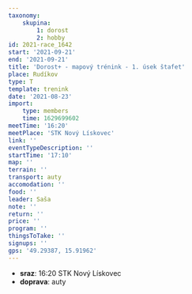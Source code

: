 ```yaml
---
taxonomy:
    skupina:
        1: dorost
        2: hobby
id: 2021-race_1642
start: '2021-09-21'
end: '2021-09-21'
title: 'Dorost+ - mapový trénink - 1. úsek štafet'
place: Rudíkov
type: T
template: trenink
date: '2021-08-23'
import:
    type: members
    time: 1629699602
meetTime: '16:20'
meetPlace: 'STK Nový Lískovec'
link: ''
eventTypeDescription: ''
startTime: '17:10'
map: ''
terrain: ''
transport: auty
accomodation: ''
food: ''
leader: Saša
note: ''
return: ''
price: ''
program: ''
thingsToTake: ''
signups: ''
gps: '49.29387, 15.91962'
---
```


* **sraz**: 16:20 STK Nový Lískovec
* **doprava**: auty
